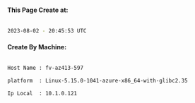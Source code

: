 
   
#### This Page Create at:

```bash

2023-08-02 - 20:45:53 UTC

```

#### Create By Machine:

```bash

Host Name : fv-az413-597

platform  : Linux-5.15.0-1041-azure-x86_64-with-glibc2.35

Ip Local  : 10.1.0.121

```

